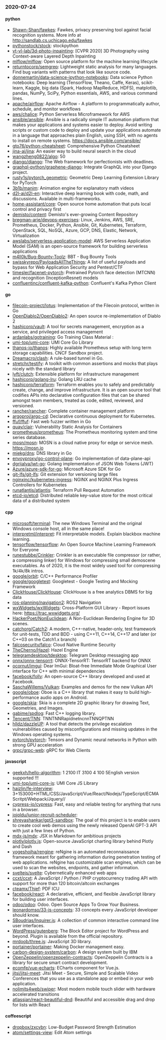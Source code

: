 ### 2020-07-24

#### python
* [Shawn-Shan/fawkes](https://github.com/Shawn-Shan/fawkes): Fawkes, privacy preserving tool against facial recognition systems. More info at http://sandlab.cs.uchicago.edu/fawkes
* [pythonstock/stock](https://github.com/pythonstock/stock): stockpython
* [vt-vl-lab/3d-photo-inpainting](https://github.com/vt-vl-lab/3d-photo-inpainting): [CVPR 2020] 3D Photography using Context-aware Layered Depth Inpainting
* [mlflow/mlflow](https://github.com/mlflow/mlflow): Open source platform for the machine learning lifecycle
* [returntocorp/semgrep](https://github.com/returntocorp/semgrep): Lightweight static analysis for many languages. Find bug variants with patterns that look like source code.
* [donnemartin/data-science-ipython-notebooks](https://github.com/donnemartin/data-science-ipython-notebooks): Data science Python notebooks: Deep learning (TensorFlow, Theano, Caffe, Keras), scikit-learn, Kaggle, big data (Spark, Hadoop MapReduce, HDFS), matplotlib, pandas, NumPy, SciPy, Python essentials, AWS, and various command lines.
* [apache/airflow](https://github.com/apache/airflow): Apache Airflow - A platform to programmatically author, schedule, and monitor workflows
* [aws/chalice](https://github.com/aws/chalice): Python Serverless Microframework for AWS
* [ansible/ansible](https://github.com/ansible/ansible): Ansible is a radically simple IT automation platform that makes your applications and systems easier to deploy. Avoid writing scripts or custom code to deploy and update your applications  automate in a language that approaches plain English, using SSH, with no agents to install on remote systems. https://docs.ansible.com/ansible/
* [gto76/python-cheatsheet](https://github.com/gto76/python-cheatsheet): Comprehensive Python Cheatsheet
* [jina-ai/jina](https://github.com/jina-ai/jina): An easier way to build neural search in the cloud
* [wangzheng0822/algo](https://github.com/wangzheng0822/algo): 50
* [django/django](https://github.com/django/django): The Web framework for perfectionists with deadlines.
* [graphql-python/graphene-django](https://github.com/graphql-python/graphene-django): Integrate GraphQL into your Django project.
* [rusty1s/pytorch_geometric](https://github.com/rusty1s/pytorch_geometric): Geometric Deep Learning Extension Library for PyTorch
* [3b1b/manim](https://github.com/3b1b/manim): Animation engine for explanatory math videos
* [d2l-ai/d2l-en](https://github.com/d2l-ai/d2l-en): Interactive deep learning book with code, math, and discussions. Available in multi-frameworks.
* [home-assistant/core](https://github.com/home-assistant/core):  Open source home automation that puts local control and privacy first
* [demisto/content](https://github.com/demisto/content): Demisto's ever-growing Content Repository
* [bregman-arie/devops-exercises](https://github.com/bregman-arie/devops-exercises): Linux, Jenkins, AWS, SRE, Prometheus, Docker, Python, Ansible, Git, Kubernetes, Terraform, OpenStack, SQL, NoSQL, Azure, GCP, DNS, Elastic, Network, Virtualization
* [awslabs/serverless-application-model](https://github.com/awslabs/serverless-application-model): AWS Serverless Application Model (SAM) is an open-source framework for building serverless applications
* [m4ll0k/Bug-Bounty-Toolz](https://github.com/m4ll0k/Bug-Bounty-Toolz): BBT - Bug Bounty Tools
* [swisskyrepo/PayloadsAllTheThings](https://github.com/swisskyrepo/PayloadsAllTheThings): A list of useful payloads and bypass for Web Application Security and Pentest/CTF
* [timesler/facenet-pytorch](https://github.com/timesler/facenet-pytorch): Pretrained Pytorch face detection (MTCNN) and recognition (InceptionResnet) models
* [confluentinc/confluent-kafka-python](https://github.com/confluentinc/confluent-kafka-python): Confluent's Kafka Python Client

#### go
* [filecoin-project/lotus](https://github.com/filecoin-project/lotus): Implementation of the Filecoin protocol, written in Go
* [OpenDiablo2/OpenDiablo2](https://github.com/OpenDiablo2/OpenDiablo2): An open source re-implementation of Diablo 2
* [hashicorp/vault](https://github.com/hashicorp/vault): A tool for secrets management, encryption as a service, and privileged access management
* [ardanlabs/gotraining](https://github.com/ardanlabs/gotraining): Go Training Class Material :
* [umi-top/umi-core](https://github.com/umi-top/umi-core): UMI Core Go Library
* [thanos-io/thanos](https://github.com/thanos-io/thanos): Highly available Prometheus setup with long term storage capabilities. CNCF Sandbox project.
* [Dreamacro/clash](https://github.com/Dreamacro/clash): A rule-based tunnel in Go.
* [stretchr/testify](https://github.com/stretchr/testify): A toolkit with common assertions and mocks that plays nicely with the standard library
* [lyft/clutch](https://github.com/lyft/clutch): Extensible platform for infrastructure management
* [hashicorp/golang-lru](https://github.com/hashicorp/golang-lru): Golang LRU cache
* [hashicorp/terraform](https://github.com/hashicorp/terraform): Terraform enables you to safely and predictably create, change, and improve infrastructure. It is an open source tool that codifies APIs into declarative configuration files that can be shared amongst team members, treated as code, edited, reviewed, and versioned.
* [rancher/rancher](https://github.com/rancher/rancher): Complete container management platform
* [argoproj/argo-cd](https://github.com/argoproj/argo-cd): Declarative continuous deployment for Kubernetes.
* [ffuf/ffuf](https://github.com/ffuf/ffuf): Fast web fuzzer written in Go
* [quay/clair](https://github.com/quay/clair): Vulnerability Static Analysis for Containers
* [prometheus/prometheus](https://github.com/prometheus/prometheus): The Prometheus monitoring system and time series database.
* [mosn/mosn](https://github.com/mosn/mosn): MOSN is a cloud native proxy for edge or service mesh. https://mosn.io
* [miekg/dns](https://github.com/miekg/dns): DNS library in Go
* [envoyproxy/go-control-plane](https://github.com/envoyproxy/go-control-plane): Go implementation of data-plane-api
* [dgrijalva/jwt-go](https://github.com/dgrijalva/jwt-go): Golang implementation of JSON Web Tokens (JWT)
* [Azure/azure-sdk-for-go](https://github.com/Azure/azure-sdk-for-go): Microsoft Azure SDK for Go
* [git-lfs/git-lfs](https://github.com/git-lfs/git-lfs): Git extension for versioning large files
* [nginxinc/kubernetes-ingress](https://github.com/nginxinc/kubernetes-ingress): NGINX and NGINX Plus Ingress Controllers for Kubernetes
* [runatlantis/atlantis](https://github.com/runatlantis/atlantis): Terraform Pull Request Automation
* [etcd-io/etcd](https://github.com/etcd-io/etcd): Distributed reliable key-value store for the most critical data of a distributed system

#### cpp
* [microsoft/terminal](https://github.com/microsoft/terminal): The new Windows Terminal and the original Windows console host, all in the same place!
* [interpretml/interpret](https://github.com/interpretml/interpret): Fit interpretable models. Explain blackbox machine learning.
* [tensorflow/tensorflow](https://github.com/tensorflow/tensorflow): An Open Source Machine Learning Framework for Everyone
* [runestubbe/Crinkler](https://github.com/runestubbe/Crinkler): Crinkler is an executable file compressor (or rather, a compressing linker) for Windows for compressing small demoscene executables. As of 2020, it is the most widely used tool for compressing 1k/4k/8k intros.
* [google/orbit](https://github.com/google/orbit): C/C++ Performance Profiler
* [google/googletest](https://github.com/google/googletest): Googletest - Google Testing and Mocking Framework
* [ClickHouse/ClickHouse](https://github.com/ClickHouse/ClickHouse): ClickHouse is a free analytics DBMS for big data
* [ros-planning/navigation2](https://github.com/ros-planning/navigation2): ROS2 Navigation
* [wxWidgets/wxWidgets](https://github.com/wxWidgets/wxWidgets): Cross-Platform GUI Library - Report issues here: https://trac.wxwidgets.org/
* [HackerPoet/NonEuclidean](https://github.com/HackerPoet/NonEuclidean): A Non-Euclidean Rendering Engine for 3D scenes.
* [catchorg/Catch2](https://github.com/catchorg/Catch2): A modern, C++-native, header-only, test framework for unit-tests, TDD and BDD - using C++11, C++14, C++17 and later (or C++03 on the Catch1.x branch)
* [falcosecurity/falco](https://github.com/falcosecurity/falco): Cloud Native Runtime Security
* [TheCherno/Hazel](https://github.com/TheCherno/Hazel): Hazel Engine
* [telegramdesktop/tdesktop](https://github.com/telegramdesktop/tdesktop): Telegram Desktop messaging app
* [onnx/onnx-tensorrt](https://github.com/onnx/onnx-tensorrt): ONNX-TensorRT: TensorRT backend for ONNX
* [ocornut/imgui](https://github.com/ocornut/imgui): Dear ImGui: Bloat-free Immediate Mode Graphical User interface for C++ with minimal dependencies
* [facebook/folly](https://github.com/facebook/folly): An open-source C++ library developed and used at Facebook.
* [SaschaWillems/Vulkan](https://github.com/SaschaWillems/Vulkan): Examples and demos for the new Vulkan API
* [google/oboe](https://github.com/google/oboe): Oboe is a C++ library that makes it easy to build high-performance audio apps on Android.
* [google/skia](https://github.com/google/skia): Skia is a complete 2D graphic library for drawing Text, Geometries, and Images.
* [gabime/spdlog](https://github.com/gabime/spdlog): Fast C++ logging library.
* [Tencent/TNN](https://github.com/Tencent/TNN): TNNTNNRapidnetncnnTNNQPTNN
* [hlldz/dazzleUP](https://github.com/hlldz/dazzleUP): A tool that detects the privilege escalation vulnerabilities caused by misconfigurations and missing updates in the Windows operating systems.
* [pytorch/pytorch](https://github.com/pytorch/pytorch): Tensors and Dynamic neural networks in Python with strong GPU acceleration
* [grpc/grpc-web](https://github.com/grpc/grpc-web): gRPC for Web Clients

#### javascript
* [geekxh/hello-algorithm](https://github.com/geekxh/hello-algorithm):  1 2100  IT  3100  4 100  5English version supported !!!   
* [umi-top/umi-core-js](https://github.com/umi-top/umi-core-js): UMI Core JS Library
* [haizlin/fe-interview](https://github.com/haizlin/fe-interview):  3+153000+HTML/CSS/JavaScript/Vue/React/Nodejs/TypeScript/ECMAScritpt/Webpack/Jquery//
* [cypress-io/cypress](https://github.com/cypress-io/cypress): Fast, easy and reliable testing for anything that runs in a browser.
* [jojoldu/junior-recruit-scheduler](https://github.com/jojoldu/junior-recruit-scheduler):    
* [shreyashankar/gpt3-sandbox](https://github.com/shreyashankar/gpt3-sandbox): The goal of this project is to enable users to create cool web demos using the newly released OpenAI GPT-3 API with just a few lines of Python.
* [mdx-js/mdx](https://github.com/mdx-js/mdx): JSX in Markdown for ambitious projects
* [plotly/plotly.js](https://github.com/plotly/plotly.js): Open-source JavaScript charting library behind Plotly and Dash
* [yogeshojha/rengine](https://github.com/yogeshojha/rengine): reNgine is an automated reconnaissance framework meant for gathering information during penetration testing of web applications. reNgine has customizable scan engines, which can be used to scan the websites, endpoints, and gather information.
* [sveltejs/svelte](https://github.com/sveltejs/svelte): Cybernetically enhanced web apps
* [ccxt/ccxt](https://github.com/ccxt/ccxt): A JavaScript / Python / PHP cryptocurrency trading API with support for more than 120 bitcoin/altcoin exchanges
* [cteamx/Thief](https://github.com/cteamx/Thief): PDF ICU
* [facebook/react](https://github.com/facebook/react): A declarative, efficient, and flexible JavaScript library for building user interfaces.
* [odoo/odoo](https://github.com/odoo/odoo): Odoo. Open Source Apps To Grow Your Business.
* [leonardomso/33-js-concepts](https://github.com/leonardomso/33-js-concepts):  33 concepts every JavaScript developer should know.
* [SBoudrias/Inquirer.js](https://github.com/SBoudrias/Inquirer.js): A collection of common interactive command line user interfaces.
* [WordPress/gutenberg](https://github.com/WordPress/gutenberg): The Block Editor project for WordPress and beyond. Plugin is available from the official repository.
* [mrdoob/three.js](https://github.com/mrdoob/three.js): JavaScript 3D library.
* [portainer/portainer](https://github.com/portainer/portainer): Making Docker management easy.
* [carbon-design-system/carbon](https://github.com/carbon-design-system/carbon): A design system built by IBM
* [OpenZeppelin/openzeppelin-contracts](https://github.com/OpenZeppelin/openzeppelin-contracts): OpenZeppelin Contracts is a library for secure smart contract development.
* [ecomfe/vue-echarts](https://github.com/ecomfe/vue-echarts): ECharts component for Vue.js.
* [jitsi/jitsi-meet](https://github.com/jitsi/jitsi-meet): Jitsi Meet - Secure, Simple and Scalable Video Conferences that you use as a standalone app or embed in your web application.
* [nolimits4web/swiper](https://github.com/nolimits4web/swiper): Most modern mobile touch slider with hardware accelerated transitions
* [atlassian/react-beautiful-dnd](https://github.com/atlassian/react-beautiful-dnd): Beautiful and accessible drag and drop for lists with React

#### coffeescript
* [dropbox/zxcvbn](https://github.com/dropbox/zxcvbn): Low-Budget Password Strength Estimation
* [atom/settings-view](https://github.com/atom/settings-view):  Edit Atom settings
